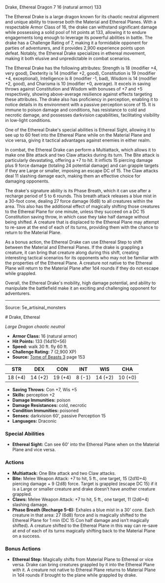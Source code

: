 <MonsterName/>Drake, Ethereal</MonsterName>
<CreatureType/>Dragon</CreatureType>
<CR/>7</CR>
<AC/>16 (natural armor)</AC>
<HP/>133</HP>
<summary>The Ethereal Drake is a large dragon known for its chaotic neutral alignment and unique ability to traverse both the Material and Ethereal Planes. With a respectable Armor Class of 16, the drake can withstand significant damage while possessing a solid pool of hit points at 133, allowing it to endure engagements long enough to leverage its powerful abilities in battle. The drake has a Challenge Rating of 7, making it a formidable opponent for parties of adventurers, and it provides 2,900 experience points upon defeat. Notably, the Ethereal Drake specializes in ethereal movement, making it both elusive and unpredictable in combat scenarios.</summary>

<detail>

The Ethereal Drake has the following attributes: Strength is 18 (modifier +4, very good), Dexterity is 14 (modifier +2, good), Constitution is 19 (modifier +4, exceptional), Intelligence is 8 (modifier -1, bad), Wisdom is 14 (modifier +2, good), and Charisma is 10 (modifier +0, average). It excels in saving throws against Constitution and Wisdom with bonuses of +7 and +5 respectively, showing above-average resilience against effects targeting these attributes. The drake also has proficiency in perception, enabling it to notice details in its environment with a passive perception score of 15. It is immune to poison damage and conditions, has resistance to cold and necrotic damage, and possesses darkvision capabilities, facilitating visibility in low-light conditions.

One of the Ethereal Drake's special abilities is Ethereal Sight, allowing it to see up to 60 feet into the Ethereal Plane while on the Material Plane and vice versa, giving it tactical advantages against enemies in either realm.

In combat, the Ethereal Drake can perform a Multiattack, which allows it to make one Bite attack and two Claw attacks during its turn. The Bite attack is particularly devastating, offering a +7 to hit. It inflicts 15 piercing damage plus 9 force damage (totaling 24 potential damage) and can grapple targets if they are Large or smaller, imposing an escape DC of 15. The Claw attacks deal 11 slashing damage each, making them an effective choice for damaging opponents.

The drake's signature ability is its Phase Breath, which it can use after a recharge period of 5 to 6 rounds. This breath attack releases a blue mist in a 30-foot cone, dealing 27 force damage (6d8) to all creatures within the area. This also has the additional effect of magically shifting those creatures to the Ethereal Plane for one minute, unless they succeed on a DC 15 Constitution saving throw, in which case they take half damage without being shifted. A creature that is displaced to the Ethereal Plane may attempt to re-save at the end of each of its turns, providing them with the chance to return to the Material Plane.

As a bonus action, the Ethereal Drake can use Ethereal Step to shift between the Material and Ethereal Planes. If the drake is grappling a creature, it can bring that creature along during this shift, creating interesting tactical scenarios for its opponents who may not be familiar with the properties of the Ethereal Plane. A creature not native to the Ethereal Plane will return to the Material Plane after 1d4 rounds if they do not escape while grappled.

Overall, the Ethereal Drake's mobility, high damage potential, and ability to manipulate the battlefield make it an exciting and challenging opponent for adventurers.</detail>



---

Source: 5e_artisinal_monsters

<statblock>
# Drake, Ethereal

*Large* *Dragon* *chaotic neutral*

- **Armor Class:** 16 (natural armor)
- **Hit Points:** 133 (14d10+56)
- **Speed:** walk 30 ft. fly 60 ft.
- **Challenge Rating:** 7 (2,900 XP)
- **Source:** [Tome of Beasts 3](https://koboldpress.com/kpstore/product/tome-of-beasts-3-for-5th-edition/) page 153

| STR | DEX | CON | INT | WIS | CHA |
| --- | --- | --- | --- | --- | --- |
| 18 (+4) | 14 (+2) | 19 (+4) | 8 (-1) | 14 (+2) | 10 (+0) |

- **Saving Throws**: Con +7, Wis +5
- **Skills:** perception +2
- **Damage Immunities:** poison
- **Damage Resistances:** cold, necrotic
- **Condition Immunities:** poisoned
- **Senses:** darkvision 60', passive Perception 15
- **Languages:** Draconic

### Special Abilities

- **Ethereal Sight:** Can see 60' into the Ethereal Plane when on the Material Plane and vice versa.

### Actions

- **Multiattack:** One Bite attack and two Claw attacks.
- **Bite:** Melee Weapon Attack: +7 to hit, 5 ft., one target, 15 (2d10+4) piercing damage + 9 (2d8) force. Target is grappled (escape DC 15) if it is a Large or smaller creature and drake doesn’t have another creature grappled.
- **Claws:** Melee Weapon Attack: +7 to hit, 5 ft., one target, 11 (2d6+4) slashing damage.
- **Phase Breath (Recharge 5–6):** Exhales a blue mist in a 30' cone. Each creature in that area: 27 (6d8) force and is magically shifted to the Ethereal Plane for 1 min (DC 15 Con half damage and isn’t magically shifted). A creature shifted to the Ethereal Plane in this way can re-save at end of each of its turns magically shifting back to the Material Plane on a success.

### Bonus Actions

- **Ethereal Step:** Magically shifts from Material Plane to Ethereal or vice versa. Drake can bring creatures grappled by it into the Ethereal Plane with it. A creature not native to Ethereal Plane returns to Material Plane in 1d4 rounds if brought to the plane while grappled by drake.


</statblock>



